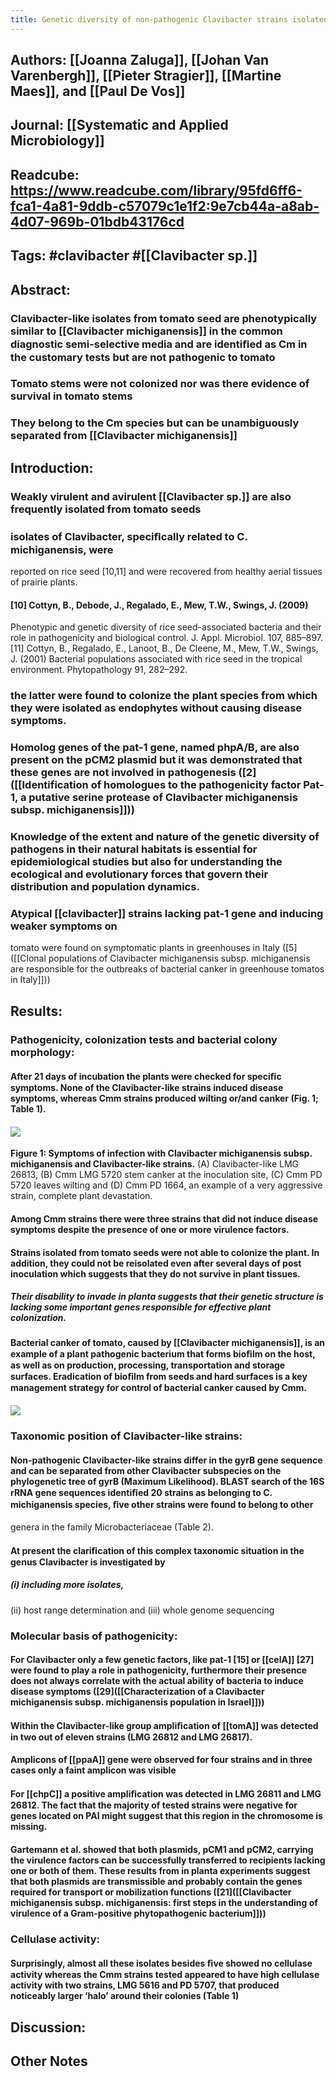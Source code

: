 ```yaml
---
title: Genetic diversity of non-pathogenic Clavibacter strains isolated from tomato seeds
---
```


## **Authors**: [[Joanna Zaluga]], [[Johan Van Varenbergh]], [[Pieter Stragier]], [[Martine Maes]], and [[Paul De Vos]]

## **Journal**: [[Systematic and Applied Microbiology]]

## **Readcube**: https://www.readcube.com/library/95fd6ff6-fca1-4a81-9ddb-c57079c1e1f2:9e7cb44a-a8ab-4d07-969b-01bdb43176cd

## **Tags**: #clavibacter #[[Clavibacter sp.]]

## **Abstract**:
### Clavibacter-like isolates from tomato seed are phenotypically similar to [[Clavibacter michiganensis]] in the common diagnostic semi-selective media and are identiﬁed as Cm in the customary tests but are not pathogenic to tomato

### Tomato stems were not colonized nor was there evidence of survival in tomato stems

### They belong to the Cm species but can be unambiguously separated from [[Clavibacter michiganensis]]

## **Introduction**:
### Weakly virulent and avirulent [[Clavibacter sp.]] are also frequently isolated from tomato seeds

### isolates of Clavibacter, speciﬁcally related to C. michiganensis, were 
reported on rice seed [10,11] and were recovered from healthy aerial 
tissues of prairie plants.
#### [10] Cottyn, B., Debode, J., Regalado, E., Mew, T.W., Swings, J. (2009) 
Phenotypic and genetic diversity of rice seed-associated bacteria and 
their role in pathogenicity and biological control. J. Appl. Microbiol. 
107, 885–897. [11] Cottyn, B., Regalado, E., Lanoot, B., De Cleene, M., 
Mew, T.W., Swings, J. (2001) Bacterial populations associated with rice 
seed in the tropical environment. Phytopathology 91, 282–292.

### the latter were found to colonize the plant species from which they were isolated as endophytes without causing disease symptoms.

### Homolog genes of the pat-1 gene, named phpA/B, are also present on the pCM2 plasmid but it was demonstrated that these genes are not involved in pathogenesis ([2]([[Identification of homologues to the pathogenicity factor Pat-1, a putative serine protease of Clavibacter michiganensis subsp. michiganensis]]))

### Knowledge of the extent and nature of the genetic diversity of pathogens in their natural habitats is essential for epidemiological studies but also for understanding the ecological and evolutionary forces that govern their distribution and population dynamics.

### Atypical [[clavibacter]] strains lacking pat-1 gene and inducing weaker symptoms on 
tomato were found on symptomatic plants in greenhouses in Italy ([5]([[Clonal populations of Clavibacter michiganensis subsp. michiganensis are responsible for the outbreaks of bacterial canker in greenhouse tomatos in Italy]]))

## **Results**:
### **Pathogenicity, colonization tests and bacterial colony morphology**:
#### After 21 days of incubation the plants were checked for speciﬁc symptoms. None of the Clavibacter-like strains induced disease symptoms, whereas Cmm strains produced wilting or/and canker (Fig. 1; Table 1).

#### ![](https://firebasestorage.googleapis.com/v0/b/firescript-577a2.appspot.com/o/imgs%2Fapp%2FQualifying_Exam%2FTtR-11g7uU.png?alt=media&token=6817b25a-f075-4c95-9ba0-d2488b8751ff)

**Figure 1: Symptoms of infection with Clavibacter michiganensis subsp. michiganensis and Clavibacter-like strains.** (A) Clavibacter-like LMG 26813, (B) Cmm LMG 5720 stem canker at the inoculation site, (C) Cmm PD 5720 leaves wilting and (D) Cmm PD 1664, an example of a very aggressive strain, complete plant devastation.

#### Among Cmm strains there were three strains that did not induce disease symptoms despite the presence of one or more virulence factors.

#### Strains isolated from tomato seeds were not able to colonize the plant. In addition, they could not be reisolated even after several days of post inoculation which suggests that they do not survive in plant tissues.
##### Their disability to invade in planta suggests that their genetic structure is lacking some important genes responsible for effective plant colonization.

#### Bacterial canker of tomato, caused by [[Clavibacter michiganensis]], is an example of a plant pathogenic bacterium that forms bioﬁlm on the host, as well as on production, processing, transportation and storage surfaces. Eradication of bioﬁlm from seeds and hard surfaces is a key management strategy for control of bacterial canker caused by Cmm.

#### ![](https://firebasestorage.googleapis.com/v0/b/firescript-577a2.appspot.com/o/imgs%2Fapp%2FQualifying_Exam%2FzWEw1DQuRN.png?alt=media&token=0606dbd5-6af3-4d43-af32-20908dc7c6c5)

### **Taxonomic position of Clavibacter-like strains**:
#### Non-pathogenic Clavibacter-like strains differ in the gyrB gene sequence and can be separated from other Clavibacter subspecies on the phylogenetic tree of gyrB (Maximum Likelihood). BLAST search of the 16S rRNA gene sequences identiﬁed 20 strains as belonging to C. michiganensis species, ﬁve other strains were found to belong to other 
genera in the family Microbacteriaceae (Table 2).

#### At present the clariﬁcation of this complex taxonomic situation in the genus Clavibacter is investigated by 
##### (i) including more isolates, 
(ii) host range determination and 
(iii) whole genome sequencing

### **Molecular basis of pathogenicity**:
#### For Clavibacter only a few genetic factors, like pat-1 [15] or [[celA]] [27] were found to play a role in pathogenicity, furthermore their presence does not always correlate with the actual ability of bacteria to induce disease symptoms ([29]([[Characterization of a Clavibacter michiganensis subsp. michiganensis population in Israel]]))

#### Within the Clavibacter-like group ampliﬁcation of [[tomA]] was detected in two out of eleven strains (LMG 26812 and LMG 26817).

#### Amplicons of [[ppaA]] gene were observed for four  strains and in three cases only a faint amplicon was visible

#### For [[chpC]] a positive ampliﬁcation was detected in LMG 26811 and LMG 26812. The fact that the majority of tested strains were negative for genes located on PAI might suggest that this region in the chromosome is missing.

#### Gartemann et al. showed that both plasmids, pCM1 and pCM2, carrying the virulence factors can be successfully transferred to recipients lacking one or both of them. These results from in planta experiments suggest that both plasmids are transmissible and probably contain the genes required for transport or mobilization functions ([21]([[Clavibacter michiganensis subsp. michiganensis: first steps in the understanding of virulence of a Gram-positive phytopathogenic bacterium]]))

### **Cellulase activity**:
#### Surprisingly, almost all these isolates besides ﬁve showed no cellulase activity whereas the Cmm strains tested appeared to have high cellulase activity with two strains, LMG 5616 and PD 5707, that produced noticeably larger ‘halo’ around their colonies (Table 1)

## **Discussion**:

## Other Notes
